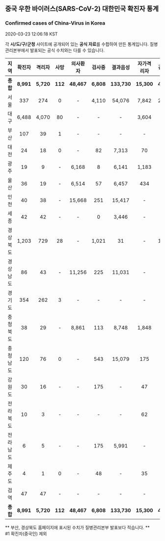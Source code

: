 
## 중국 우한 바이러스(SARS-CoV-2) 대한민국 확진자 통계
### Confirmed cases of China-Virus in Korea
2020-03-23 12:06:18 KST

각 **시/도/구/군청** 사이트에 공개되어 있는 **공식 자료**를 수합하여 만든 통계입니다.
질병관리본부에서 발표되는 공식 수치와는 다를 수 있습니다.


|  지역  | 확진자 |  격리자  |  사망  |  의사환자  |  검사중  |  결과음성  |  자가격리자  |  감시중  |  감시해제  |  퇴원  |
|:------:|:------:|:--------:|:--------:|:----------:|:--------:|:----------------:|:------------:|:--------:|:----------:|:--:|
|**총합**|**8,991**|**5,720**|**112**|**48,467**|**6,808**|**133,730**|**15,300**|**4,150**|**18,052**|**3,159**|**58,180**|
|서울|337|274|0|-|4,110|54,076|7,842|2,373|5,469|63|58,180|
|대구|6,488|4,070|80|-|-|-|3,604|-|-|2,338|-|
|부산|107|39|1|-|-|-|-|-|-|67|-|
|대전|24|18|0|-|82|7,313|70|70|444|6|-|
|광주|19|9|-|6,168|8|6,141|1,183|74|1,109|10|-|
|울산|36|19|-|6,514|57|6,457|434|43|391|17|-|
|인천|40|38|-|15,668|251|15,417|-|-|-|2|-|
|세종|42|42|-|-|0|3,446|-|-|-|-|-|
|경상북도|1,203|729|28|-|1,021|31|-|1,353|8,796|446|-|
|경상남도|86|43|-|11,256|225|11,031|-|-|-|43|-|
|경기도|354|262|3|-|-|-|-|-|-|89|-|
|충청북도|38|29|-|8,861|113|8,748|1,848|216|1,632|9|-|
|충청남도|120|76|0|-|543|15,079|175|-|-|44|-|
|강원도|30|16|-|-|175|-|47|-|-|14|-|
|전라북도|10|3|-|-|-|-|62|-|-|7|-|
|전라남도|6|5|-|-|175|5,991|-|21|211|1|-|
|제주도|4|1|0|-|48|-|35|-|-|3|-|
|검역|47|47|-|-|-|-|-|-|-|-|-|
|**총합**|**8,991**|**5,720**|**112**|**48,467**|**6,808**|**133,730**|**15,300**|**4,150**|**18,052**|**3,159**|**58,180**|


** 부산, 경상북도 홈페이지에 표시된 수치가 질병관리본부 발표보다 적습니다. **<br>
#1 확진자(중국인) 제외
    